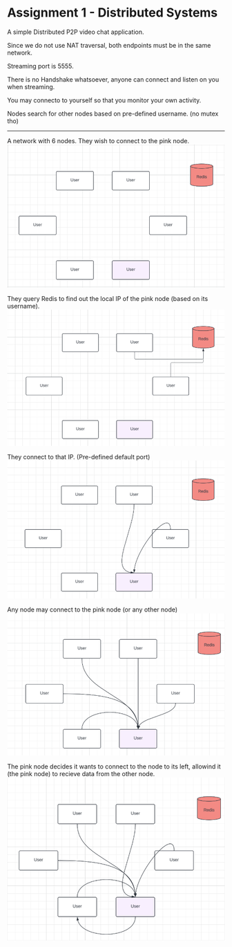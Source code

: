 # Assignment 1 - Distributed Systems

A simple Distributed P2P video chat application.

Since we do not use NAT traversal, both endpoints must be in the same network.

Streaming port is 5555.

There is no Handshake whatsoever, anyone can connect and listen on you when streaming.

You may connecto to yourself so that you monitor your own activity.

Nodes search for other nodes based on pre-defined username. (no mutex tho)

---

A network with 6 nodes. They wish to connect to the pink node.
![0](imgs/0.png)

They query Redis to find out the local IP of the pink node (based on its username).
![1](imgs/1.png)

They connect to that IP. (Pre-defined default port)
![2](imgs/2.png)

Any node may connect to the pink node (or any other node)
![3](imgs/3.png)

The pink node decides it wants to connect to the node to its left, allowind it (the pink node) to recieve data from the other node.
![4](imgs/4.png)